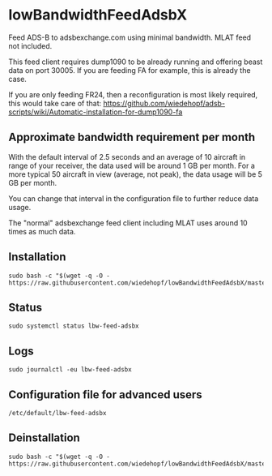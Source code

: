 # lowBandwidthFeedAdsbX
Feed ADS-B to adsbexchange.com using minimal bandwidth.
MLAT feed not included.

This feed client requires dump1090 to be already running and offering beast data on port 30005.
If you are feeding FA for example, this is already the case.

If you are only feeding FR24, then a reconfiguration is most likely required, this would take care of that:
 https://github.com/wiedehopf/adsb-scripts/wiki/Automatic-installation-for-dump1090-fa


## Approximate bandwidth requirement per month

With the default interval of 2.5 seconds and an average of 10 aircraft in range of your receiver, the data used will be around 1 GB per month.
For a more typical 50 aircraft in view (average, not peak), the data usage will be 5 GB per month.

You can change that interval in the configuration file to further reduce data usage.

The "normal" adsbexchange feed client including MLAT uses around 10 times as much data.

## Installation

```
sudo bash -c "$(wget -q -O - https://raw.githubusercontent.com/wiedehopf/lowBandwidthFeedAdsbX/master/install.sh)"
```

## Status

```
sudo systemctl status lbw-feed-adsbx
```

## Logs
```
sudo journalctl -eu lbw-feed-adsbx
```


## Configuration file for advanced users

```
/etc/default/lbw-feed-adsbx
```


## Deinstallation

```
sudo bash -c "$(wget -q -O - https://raw.githubusercontent.com/wiedehopf/lowBandwidthFeedAdsbX/master/uninstall.sh)"
```
